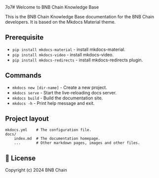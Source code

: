 7o7# Welcome to BNB Chain Knowledge Base

This is the BNB Chain Knowledge Base documentation for the BNB Chain developers. It is based on the Mkdocs Material theme. 

## Prerequisite  

* `pip install mkdocs-material` - install mkdocs-material.
* `pip install mkdocs-video` - install mkdocs-video.
* `pip install mkdocs-redirects` - install mkdocs-redirects plugin.

## Commands

* `mkdocs new [dir-name]` - Create a new project.
* `mkdocs serve` - Start the live-reloading docs server.
* `mkdocs build` - Build the documentation site.
* `mkdocs -h` - Print help message and exit.

## Project layout

    mkdocs.yml    # The configuration file.
    docs/
        index.md  # The documentation homepage.
        ...       # Other markdown pages, images and other files.

## 📜 License

Copyright (c) 2024 BNB Chain 

